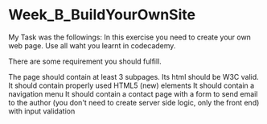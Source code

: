 # Week_B_BuildYourOwnSite
My Task was the followings:
  In this exercise you need to create your own web page. Use all waht you learnt in codecademy. 

  There are some requirement you should fulfill. 

  The page should contain at least 3 subpages.
  Its html should be W3C valid.
  It should contain properly used HTML5 (new) elements
  It should contain a navigation menu
  It should contain a contact page with a form to send email to the author (you don't need to create server side logic, only the front end) with input validation
